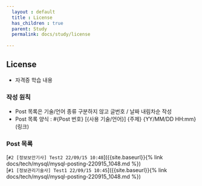 ```yaml
---  
  layout : default    
  title : License  
  has_children : true 
  parent: Study  
  permalink: docs/study/license  
  
---  
```


## License 
  - 자격증 학습 내용    

### 작성 원칙  
  - Post 목록은 기술/언어 종류 구분하지 않고 글번호 / 날짜 내림차순 작성  
  - Post 목록 양식 : #{Post 번호} [{사용 기술/언어}] {주제} {YY/MM/DD HH:mm}(링크)

### Post 목록  
  [`#2 [정보보안기사] Test2 22/09/15 10:48`]({{site.baseurl}}{% link docs/tech/mysql/mysql-posting-220915_1048.md %})   
  [`#1 [정보관리기술사] Test1 22/09/15 10:45`]({{site.baseurl}}{% link docs/tech/mysql/mysql-posting-220915_1048.md %})   